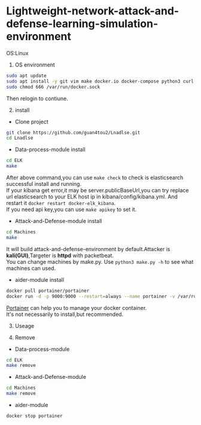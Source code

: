 # Lightweight-network-attack-and-defense-learning-simulation-environment

OS:Linux

1. OS environment
```bash
sudo apt update 
sudo apt install -y git vim make docker.io docker-compose python3 curl
sudo chmod 666 /var/run/docker.sock
```
Then relogin to contiune.

2. install
  - Clone project
```bash
git clone https://github.com/guan4tou2/Lnadlse.git
cd Lnadlse
```
  - Data-process-module install
```bash
cd ELK
make
```
After above command,you can use `make check` to check is elasticsearch successful install and running. </br>
If your kibana get error,it may be server.publicBaseUrl,you can try replace url elasticsearch to your ELK host ip in kibana/config/kibana.yml. And restart it `docker restart docker-elk_kibana`.</br>
If you need api key,you can use `make apikey` to set it. </br>

  - Attack-and-Defense-module install
```bash
cd Machines
make
```
It will build attack-and-defense-environment by default.Attacker is **kali(GUI)**,Targeter is **httpd** with packetbeat. </br>
You can change machines by make.py. Use `python3 make.py -h` to see what machines can used.</br>

 - aider-module install
```bash
docker pull portainer/portainer
docker run -d -p 9000:9000 --restart=always --name portainer -v /var/run/docker.sock:/var/run/docker.sock portainer/portainer
```
[Portainer](https://github.com/portainer/portainer) can help you to manage your docker container. </br>
It's not necessarily to install,but recommended.

3. Useage



4. Remove
  - Data-process-module
```bash
cd ELK
make remove
```
  - Attack-and-Defense-module 
```bash
cd Machines
make remove
```
 - aider-module
```bash
docker stop portainer
```
